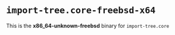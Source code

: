 # `import-tree.core-freebsd-x64`

This is the **x86_64-unknown-freebsd** binary for `import-tree.core`
